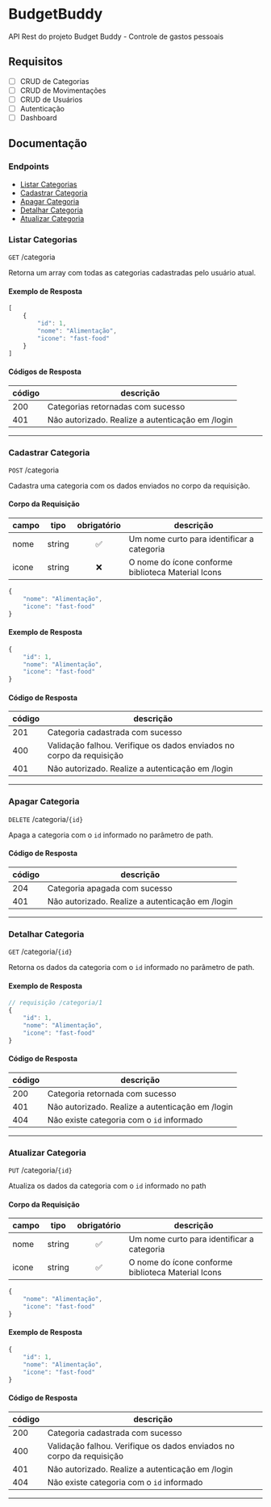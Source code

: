 # BudgetBuddy

API Rest do projeto Budget Buddy - Controle de gastos pessoais

## Requisitos

- [ ] CRUD de Categorias
- [ ] CRUD de Movimentações
- [ ] CRUD de Usuários
- [ ] Autenticação
- [ ] Dashboard

## Documentação

### Endpoints

- [Listar Categorias](#listar-categorias)
- [Cadastrar Categoria](#cadastra-categoria)
- [Apagar Categoria](#apagar-categoria)
- [Detalhar Categoria](#detalhar-categoria)
- [Atualizar Categoria](#atualizar-categoria)


### Listar Categorias

`GET` /categoria

Retorna um array com todas as categorias cadastradas pelo usuário atual.

#### Exemplo de Resposta

```js
[
    {
        "id": 1,
        "nome": "Alimentação",
        "icone": "fast-food"
    }
]
```

#### Códigos de Resposta

| código | descrição |
|--------|-----------|
|200| Categorias retornadas com sucesso
|401| Não autorizado. Realize a autenticação em /login

---

### Cadastrar Categoria

`POST` /categoria

Cadastra uma categoria com os dados enviados no corpo da requisição.

#### Corpo da Requisição

|campo|tipo|obrigatório|descrição
|-----|----|:-----------:|--------
|nome|string|✅| Um nome curto para identificar a categoria
|icone|string|❌| O nome do ícone conforme biblioteca Material Icons

```js
{
    "nome": "Alimentação",
    "icone": "fast-food"
}
```

#### Exemplo de Resposta

```js
{
    "id": 1,
    "nome": "Alimentação",
    "icone": "fast-food"
}
```


#### Código de Resposta

| código | descrição |
|--------|-----------|
|201| Categoria cadastrada com sucesso
|400| Validação falhou. Verifique os dados enviados no corpo da requisição
|401| Não autorizado. Realize a autenticação em /login

---

### Apagar Categoria

`DELETE` /categoria/`{id}`

Apaga a categoria com o `id` informado no parâmetro de path.

#### Código de Resposta

| código | descrição |
|--------|-----------|
|204| Categoria apagada com sucesso
|401| Não autorizado. Realize a autenticação em /login

---

### Detalhar Categoria

`GET` /categoria/`{id}`

Retorna os dados da categoria com o `id` informado no parâmetro de path.


#### Exemplo de Resposta

```js
// requisição /categoria/1
{
    "id": 1,
    "nome": "Alimentação",
    "icone": "fast-food"
}
```

#### Código de Resposta

| código | descrição |
|--------|-----------|
|200| Categoria retornada com sucesso
|401| Não autorizado. Realize a autenticação em /login
|404| Não existe categoria com o `id` informado

---

### Atualizar Categoria

`PUT` /categoria/`{id}`

Atualiza os dados da categoria com o `id` informado no path


#### Corpo da Requisição

|campo|tipo|obrigatório|descrição
|-----|----|:-----------:|--------
|nome|string|✅| Um nome curto para identificar a categoria
|icone|string|✅| O nome do ícone conforme biblioteca Material Icons

```js
{
    "nome": "Alimentação",
    "icone": "fast-food"
}
```

#### Exemplo de Resposta

```js
{
    "id": 1,
    "nome": "Alimentação",
    "icone": "fast-food"
}
```


#### Código de Resposta

| código | descrição |
|--------|-----------|
|200| Categoria cadastrada com sucesso
|400| Validação falhou. Verifique os dados enviados no corpo da requisição
|401| Não autorizado. Realize a autenticação em /login
|404| Não existe categoria com o `id` informado

---




